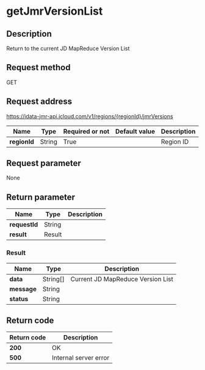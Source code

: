 # getJmrVersionList


## Description
Return to the current JD MapReduce Version List

## Request method
GET

## Request address
https://idata-jmr-api.jcloud.com/v1/regions/{regionId}/jmrVersions

|Name|Type|Required or not|Default value|Description|
|---|---|---|---|---|
|**regionId**|String|True||Region ID|

## Request parameter
None


## Return parameter
|Name|Type|Description|
|---|---|---|
|**requestId**|String||
|**result**|Result||


### Result
|Name|Type|Description|
|---|---|---|
|**data**|String[]|Current JD MapReduce Version List|
|**message**|String||
|**status**|String||

## Return code
|Return code|Description|
|---|---|
|**200**|OK|
|**500**|Internal server error|
